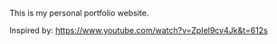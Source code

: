 This is my personal portfolio website.

Inspired by: https://www.youtube.com/watch?v=ZpIel9cv4Jk&t=612s
